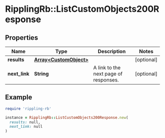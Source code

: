 # RipplingRb::ListCustomObjects200Response

## Properties

| Name | Type | Description | Notes |
| ---- | ---- | ----------- | ----- |
| **results** | [**Array&lt;CustomObject&gt;**](CustomObject.md) |  | [optional] |
| **next_link** | **String** | A link to the next page of responses. | [optional] |

## Example

```ruby
require 'rippling-rb'

instance = RipplingRb::ListCustomObjects200Response.new(
  results: null,
  next_link: null
)
```

